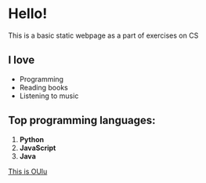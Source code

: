 # Hello!

This is a basic static webpage as a part of exercises on CS

## I love
- Programming
- Reading books
- Listening to music


##  Top programming languages:
1. **Python**
2. **JavaScript**
3. **Java**



[This is OUlu]([https://example.com/image.jpg](https://visitoulu.fi/wp-content/uploads/2022/05/Toripolliisi3.jpg))  
